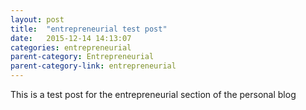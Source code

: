 ```yaml
---
layout: post
title:  "entrepreneurial test post"
date:   2015-12-14 14:13:07
categories: entrepreneurial
parent-category: Entrepreneurial
parent-category-link: entrepreneurial
---
```


This is a test post for the entrepreneurial section of the personal blog




